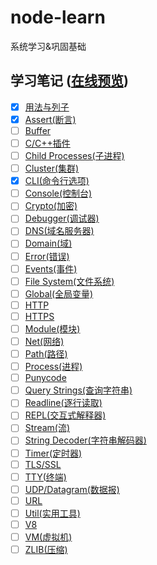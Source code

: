 # node-learn

系统学习&巩固基础

## 学习笔记 ([在线预览](https://favers.github.io/node-learn/))

- [x] [用法与列子](./docs/hello.md)
- [x] [Assert(断言)](./docs/assert.md)
- [ ] [Buffer](./docs/buffer.md)
- [ ] [C/C++插件](./docs/c.md)
- [ ] [Child Processes(子进程)](./docs/child-processes.md)
- [ ] [Cluster(集群)](./docs/cluster.md)
- [x] [CLI(命令行选项)](./docs/cli.md)
- [ ] [Console(控制台)](./docs/console.md)
- [ ] [Crypto(加密)](./docs/crypto.md)
- [ ] [Debugger(调试器)](./docs/debugger.md)
- [ ] [DNS(域名服务器)](./docs/dns.md)
- [ ] [Domain(域)](./docs/domain.md)
- [ ] [Error(错误)](./docs/error.md)
- [ ] [Events(事件)](./docs/events.md)
- [ ] [File System(文件系统)](./docs/flie-system.md)
- [ ] [Global(全局变量)](./docs/global.md)
- [ ] [HTTP](./docs/http.md)
- [ ] [HTTPS](./docs/https.md)
- [ ] [Module(模块)](./docs/module.md)
- [ ] [Net(网络)](./docs/net.md)
- [ ] [Path(路径)](./docs/path.md)
- [ ] [Process(进程)](./docs/Process.md)
- [ ] [Punycode](./docs/punycode.md)
- [ ] [Query Strings(查询字符串)](./docs/query-strings.md)
- [ ] [Readline(逐行读取)](./docs/readline.md)
- [ ] [REPL(交互式解释器)](./docs/repl.md)
- [ ] [Stream(流)](./docs/stream.md)
- [ ] [String Decoder(字符串解码器)](./docs/string-decoder.md)
- [ ] [Timer(定时器)](./docs/timer.md)
- [ ] [TLS/SSL](./docs/tls.md)
- [ ] [TTY(终端)](./docs/tty.md)
- [ ] [UDP/Datagram(数据报)](./docs/udp.md)
- [ ] [URL](./docs/url.md)
- [ ] [Util(实用工具)](./docs/util.md)
- [ ] [V8](./docs/v8.md)
- [ ] [VM(虚拟机)](./docs/vm.md)
- [ ] [ZLIB(压缩)](./docs/zlib.md)